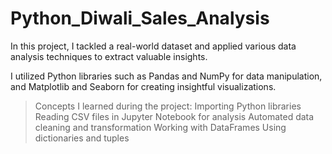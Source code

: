 # Python_Diwali_Sales_Analysis
In this project, I tackled a real-world dataset and applied various data analysis techniques to extract valuable insights.

I utilized Python libraries such as Pandas and NumPy for data manipulation, and Matplotlib and Seaborn for creating insightful visualizations.

> Concepts I learned during the project:
> Importing Python libraries
> Reading CSV files in Jupyter Notebook for analysis
> Automated data cleaning and transformation
> Working with DataFrames
> Using dictionaries and tuples
